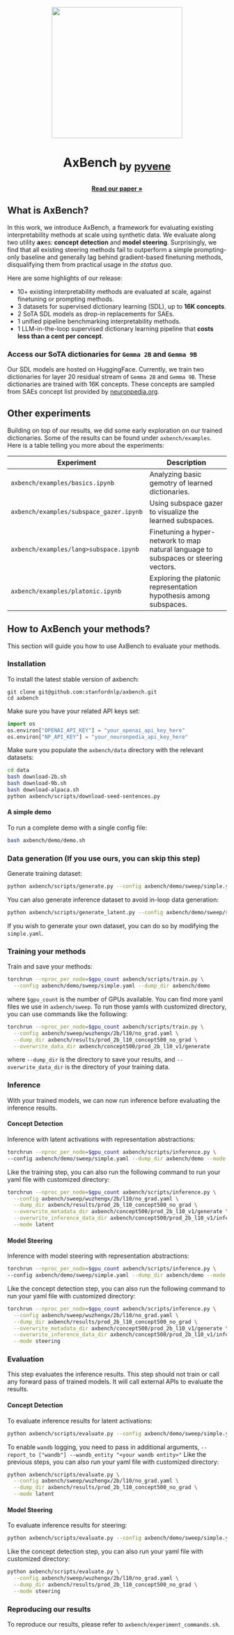 
<div align="center">
  <a align="center"><img src="https://github.com/user-attachments/assets/cd86ded9-d3cb-46e2-8e62-280bbadbdbdc" width="300" height="300"></a>
  <h1 align="center"> <p>AxBench<sub> by <a href="https://github.com/stanfordnlp/pyvene">pyvene</a></sub></p></h1>
  <a href=""><strong>Read our paper »</strong></a></a>
</div>     

## What is AxBench?
In this work, we introduce AxBench, a framework for evaluating existing interpretability methods at scale using synthetic data. We evaluate along two utility **ax**es: **concept detection** and **model steering**. Surprisingly, we find that all existing steering methods fail to outperform a simple prompting-only baseline and generally lag behind gradient-based finetuning methods, disqualifying them from practical usage in *the status quo*.

Here are some highlights of our release:
- 10+ existing interpretability methods are evaluated at scale, against finetuning or prompting methods.
- 3 datasets for supervised dictionary learning (SDL), up to **16K concepts**.
- 2 SoTA SDL models as drop-in replacements for SAEs.
- 1 unified pipeline benchmarking interpretability methods.
- 1 LLM-in-the-loop supervised dictionary learning pipeline that **costs less than a cent per concept**.

### Access our SoTA dictionaries for `Gemma 2B` and `Gemma 9B`
Our SDL models are hosted on HuggingFace. Currently, we train two dictionaries for layer 20 residual stream of `Gemma 2B` and `Gemma 9B`. These dictionaries are trained with 16K concepts. These concepts are sampled from SAEs concept list provided by [neuronpedia.org](https://neuronpedia.org).

## Other experiments
Building on top of our results, we did some early exploration on our trained dictionaries. Some of the results can be found under `axbench/examples`. Here is a table telling you more about the experiments:

| Experiment | Description |
| --- | --- |
| `axbench/examples/basics.ipynb` | Analyzing basic gemotry of learned dictionaries. |
| `axbench/examples/subspace_gazer.ipynb` | Using subspace gazer to visualize the learned subspaces. |
| `axbench/examples/lang>subspace.ipynb` | Finetuning a hyper-network to map natural language to subspaces or steering vectors. |
| `axbench/examples/platonic.ipynb` | Exploring the platonic representation hypothesis among subspaces. |


## How to AxBench your methods?
This section will guide you how to use AxBench to evaluate your methods.

### Installation
To install the latest stable version of axbench:
```
git clone git@github.com:stanfordnlp/axbench.git
cd axbench
```

Make sure you have your related API keys set:
```python
import os
os.environ["OPENAI_API_KEY"] = "your_openai_api_key_here"
os.environ["NP_API_KEY"] = "your_neuronpedia_api_key_here"
```

Make sure you populate the `axbench/data` directory with the relevant datasets:
```bash
cd data
bash download-2b.sh
bash download-9b.sh
bash download-alpaca.sh
python axbench/scripts/download-seed-sentences.py
```

#### A simple demo
To run a complete demo with a single config file:
```bash
bash axbench/demo/demo.sh
```

### Data generation (If you use ours, you can skip this step)
Generate training dataset:
```bash
python axbench/scripts/generate.py --config axbench/demo/sweep/simple.yaml --dump_dir axbench/demo
```

You can also generate inference dataset to avoid in-loop data generation:
```bash
python axbench/scripts/generate_latent.py --config axbench/demo/sweep/simple.yaml --dump_dir axbench/demo
```

If you wish to generate your own dataset, you can do so by modifying the `simple.yaml`.


### Training your methods
Train and save your methods:
```bash
torchrun --nproc_per_node=$gpu_count axbench/scripts/train.py \
  --config axbench/demo/sweep/simple.yaml --dump_dir axbench/demo
```
where `$gpu_count` is the number of GPUs available. You can find more yaml files we use in `axbench/sweep`. To run those yamls with customized directory, you can use commands like the following:
```bash
torchrun --nproc_per_node=$gpu_count axbench/scripts/train.py \
  --config axbench/sweep/wuzhengx/2b/l10/no_grad.yaml \
  --dump_dir axbench/results/prod_2b_l10_concept500_no_grad \
  --overwrite_data_dir axbench/concept500/prod_2b_l10_v1/generate
```
where `--dump_dir` is the directory to save your results, and `--overwrite_data_dir` is the directory of your training data.

### Inference
With your trained models, we can now run inference before evaluating the inference results.

#### Concept Detection
Inference with latent activations with representation abstractions:
```bash
torchrun --nproc_per_node=$gpu_count axbench/scripts/inference.py \
--config axbench/demo/sweep/simple.yaml --dump_dir axbench/demo --mode latent
```
Like the training step, you can also run the following command to run your yaml file with customized directory:
```bash
torchrun --nproc_per_node=$gpu_count axbench/scripts/inference.py \
  --config axbench/sweep/wuzhengx/2b/l10/no_grad.yaml \
  --dump_dir axbench/results/prod_2b_l10_concept500_no_grad \
  --overwrite_metadata_dir axbench/concept500/prod_2b_l10_v1/generate \
  --overwrite_inference_data_dir axbench/concept500/prod_2b_l10_v1/inference \
  --mode latent
```

#### Model Steering
Inference with model steering with representation abstractions:
```bash
torchrun --nproc_per_node=$gpu_count axbench/scripts/inference.py \
--config axbench/demo/sweep/simple.yaml --dump_dir axbench/demo --mode steering
```
Like the concept detection step, you can also run the following command to run your yaml file with customized directory:
```bash
torchrun --nproc_per_node=$gpu_count axbench/scripts/inference.py \
  --config axbench/sweep/wuzhengx/2b/l10/no_grad.yaml \
  --dump_dir axbench/results/prod_2b_l10_concept500_no_grad \
  --overwrite_metadata_dir axbench/concept500/prod_2b_l10_v1/generate \
  --overwrite_inference_data_dir axbench/concept500/prod_2b_l10_v1/inference \
  --mode steering
```

### Evaluation
This step evaluates the inference results. This step should not train or call any forward pass of trained models. It will call external APIs to evaluate the results.

#### Concept Detection
To evaluate inference results for latent activations:
```bash
python axbench/scripts/evaluate.py --config axbench/demo/sweep/simple.yaml --dump_dir axbench/demo --mode latent
```
To enable `wandb` logging, you need to pass in additional arguments, `--report_to ["wandb"] --wandb_entity "<your wandb entity>"` Like the previous steps, you can also run your yaml file with customized directory:
```bash
python axbench/scripts/evaluate.py \
  --config axbench/sweep/wuzhengx/2b/l10/no_grad.yaml \
  --dump_dir axbench/results/prod_2b_l10_concept500_no_grad \
  --mode latent
```

#### Model Steering
To evaluate inference results for steering:
```bash
python axbench/scripts/evaluate.py --config axbench/demo/sweep/simple.yaml --dump_dir axbench/demo --mode steering
```
Like the concept detection step, you can also run your yaml file with customized directory:
```bash
python axbench/scripts/evaluate.py \
  --config axbench/sweep/wuzhengx/2b/l10/no_grad.yaml \
  --dump_dir axbench/results/prod_2b_l10_concept500_no_grad \
  --mode steering
```

### Reproducing our results
To reproduce our results, please refer to `axbench/experiment_commands.sh`.

